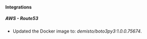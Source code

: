 #### Integrations
##### AWS - Route53
- Updated the Docker image to: *demisto/boto3py3:1.0.0.75674*.
